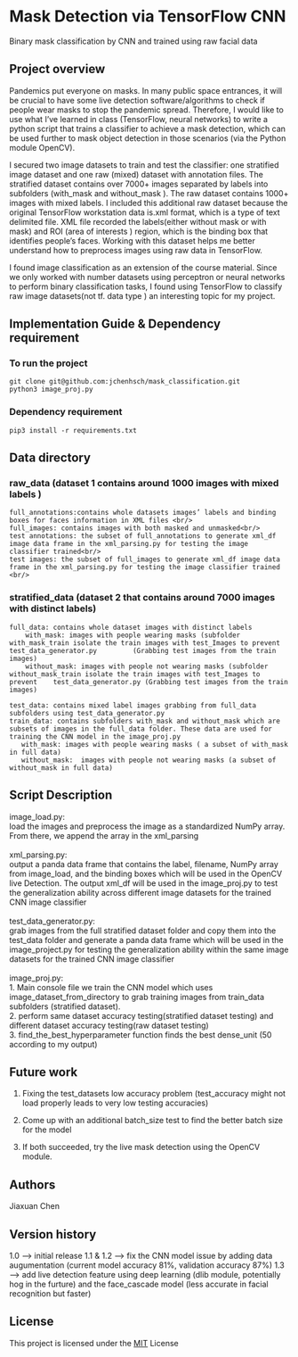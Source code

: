 # Mask Detection via TensorFlow CNN
Binary mask classification by CNN and trained using raw facial data

## Project overview
Pandemics put everyone on masks. In many public space entrances, it will be crucial to have some live detection software/algorithms to check if people wear masks to stop the pandemic spread. Therefore, I would like to use what I’ve learned in class (TensorFlow, neural networks) to write a python script that trains a classifier to achieve a mask detection, which can be used further to mask object detection in those scenarios (via the Python module OpenCV).

I secured two image datasets to train and test the classifier: one stratified image dataset and one raw (mixed) dataset with annotation files. The stratified dataset contains over 7000+ images separated by labels into subfolders (with_mask and without_mask ). The raw dataset contains 1000+ images with mixed labels. I included this additional raw dataset because the original TensorFlow workstation data is.xml format, which is a type of text delimited file. XML file recorded the labels(either without mask or with mask) and ROI (area of interests ) region, which is the binding box that identifies people’s faces. Working with this dataset helps me better understand how to preprocess images using raw data in TensorFlow.

I found image classification as an extension of the course material. Since we only worked with number datasets using perceptron or neural networks to perform binary classification tasks, I found using TensorFlow to classify raw image datasets(not tf. data type ) an interesting topic for my project.

## Implementation Guide & Dependency requirement
  ### To run the project
    git clone git@github.com:jchenhsch/mask_classification.git
    python3 image_proj.py

  ### Dependency requirement
    pip3 install -r requirements.txt


## Data directory

   ### raw_data (dataset 1 contains around 1000 images with mixed labels )

    full_annotations:contains whole datasets images’ labels and binding boxes for faces information in XML files <br/> 
    full_images: contains images with both masked and unmasked<br/>
    test annotations: the subset of full_annotations to generate xml_df image data frame in the xml_parsing.py for testing the image classifier trained<br/>
    test images: the subset of full_images to generate xml_df image data frame in the xml_parsing.py for testing the image classifier trained <br/> 

  ### stratified_data (dataset 2 that contains around 7000 images with distinct labels)

    full_data: contains whole dataset images with distinct labels
        with_mask: images with people wearing masks (subfolder with_mask_train isolate the train images with test_Images to prevent test_data_generator.py         (Grabbing test images from the train images)
        without_mask: images with people not wearing masks (subfolder without_mask_train isolate the train images with test_Images to prevent    test_data_generator.py (Grabbing test images from the train images)
    
    test_data: contains mixed label images grabbing from full_data subfolders using test_data_generator.py
    train_data: contains subfolders with_mask and without_mask which are subsets of images in the full_data folder. These data are used for training the CNN model in the image_proj.py
       with_mask: images with people wearing masks ( a subset of with_mask in full data)
       without_mask:  images with people not wearing masks (a subset of without_mask in full data)

## Script Description
  image_load.py: <br/> 
    load the images and preprocess the image as a standardized NumPy array. From there, we append the array in the xml_parsing<br/> 
 <br/> 
  xml_parsing.py: <br/> 
      output a panda data frame that contains the label, filename, NumPy array from image_load, and the binding boxes which will be used in the OpenCV live      Detection. The output xml_df will be used in the image_proj.py to test the generalization ability across different image datasets for the trained CNN      image classifier<br/> 
<br/> 
  test_data_generator.py: <br/> 
    grab images from the full stratified dataset folder and copy them into the test_data folder and generate a panda data frame which will be used in the       image_project.py for testing the generalization ability within the same image datasets for the trained CNN image classifier<br/> 
<br/> 
  image_proj.py:<br/> 
    1. Main console file we train the CNN model which uses image_dataset_from_directory to grab training images from train_data subfolders (stratified dataset).<br/> 
    2. perform same dataset accuracy testing(stratified dataset testing) and different dataset accuracy testing(raw dataset testing) <br/> 
    3. find_the_best_hyperparameter function finds the best dense_unit (50 according to my output) <br/> 

## Future work

1. Fixing the test_datasets low accuracy problem (test_accuracy might not load properly leads to very low testing accuracies)

2. Come up with an additional batch_size test to find the better batch size for the model

3. If both succeeded, try the live mask detection using the OpenCV module. 

## Authors
Jiaxuan Chen

## Version history
1.0 --> initial release
1.1 & 1.2 --> fix the CNN model issue by adding data augumentation (current model accuracy 81%, validation accuracy 87%)
1.3 --> add live detection feature using deep learning (dlib module, potentially hog in the furture) and the face_cascade model (less accurate in facial recognition but faster)

## License

This project is licensed under the [MIT](https://choosealicense.com/licenses/mit/) License

